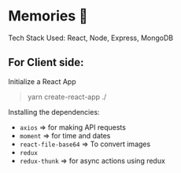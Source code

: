 # Memories :star2:

Tech Stack Used: React, Node, Express, MongoDB

## For Client side:

Initialize a React App
> yarn create-react-app ./

Installing the dependencies:
- `axios` => for making API requests
- `moment` => for time and dates
- `react-file-base64` => To convert images
- `redux`
- `redux-thunk` => for async actions using redux